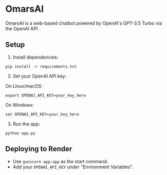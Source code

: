 # OmarsAI

OmarsAI is a web-based chatbot powered by OpenAI's GPT-3.5 Turbo via the OpenAI API.

## Setup

1. Install dependencies:

```
pip install -r requirements.txt
```

2. Set your OpenAI API key:

On Linux/macOS:
```
export OPENAI_API_KEY=your_key_here
```

On Windows:
```
set OPENAI_API_KEY=your_key_here
```

3. Run the app:

```
python app.py
```

## Deploying to Render

- Use `gunicorn app:app` as the start command.
- Add your `OPENAI_API_KEY` under "Environment Variables".